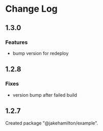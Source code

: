 # Change Log

## 1.3.0

### Features

- bump version for redeploy


## 1.2.8

### Fixes

- version bump after failed build


## 1.2.7

Created package "@jakehamilton/example".

